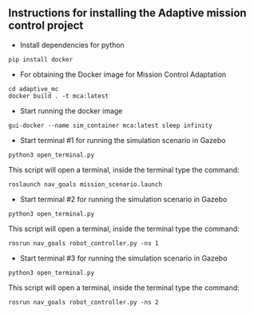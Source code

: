 ## Instructions for installing the Adaptive mission control project
* Install dependencies for python
```
pip install docker 
```


* For obtaining the Docker image for Mission Control Adaptation
```
cd adaptive_mc
docker build . -t mca:latest
```

* Start running the docker image
```
gui-docker --name sim_container mca:latest sleep infinity
```

* Start terminal #1 for running the simulation scenario in Gazebo
```
python3 open_terminal.py
```
    
This script will open a terminal, inside the terminal type the command:
```
roslaunch nav_goals mission_scenario.launch
```

* Start terminal #2 for running the simulation scenario in Gazebo
```
python3 open_terminal.py
```
    
This script will open a terminal, inside the terminal type the command:
```
rosrun nav_goals robot_controller.py -ns 1
```


* Start terminal #3 for running the simulation scenario in Gazebo
```
python3 open_terminal.py
```
    
This script will open a terminal, inside the terminal type the command:
```
rosrun nav_goals robot_controller.py -ns 2
```


